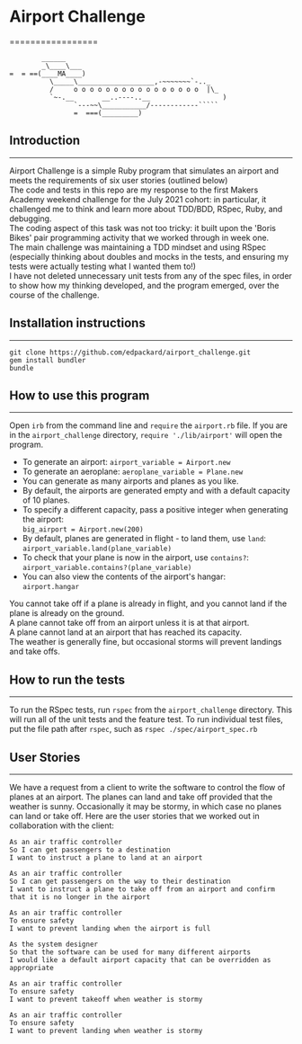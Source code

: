 # Airport Challenge
=================

```
        ______
        _\____\___
=  = ==(____MA____)
          \_____\___________________,-~~~~~~~`-.._
          /     o o o o o o o o o o o o o o o o  |\_
          `~-.__       __..----..__                  )
                `---~~\___________/------------`````
                =  ===(_________)

```

## Introduction
---------
Airport Challenge is a simple Ruby program that simulates an airport and meets the requirements of six user stories (outlined below)  
The code and tests in this repo are my response to the first Makers Academy weekend challenge for the July 2021 cohort: in particular, it challenged me to think and learn more about TDD/BDD, RSpec, Ruby, and debugging.  
The coding aspect of this task was not too tricky: it built upon the 'Boris Bikes' pair programming activity that we worked through in week one.  
The main challenge was maintaining a TDD mindset and using RSpec (especially thinking about doubles and mocks in the tests, and ensuring my tests were actually testing what I wanted them to!)  
I have not deleted unnecessary unit tests from any of the spec files, in order to show how my thinking developed, and the program emerged, over the course of the challenge.  

## Installation instructions
---------

```
git clone https://github.com/edpackard/airport_challenge.git
gem install bundler
bundle
```

## How to use this program
-----------

Open `irb` from the command line and `require` the `airport.rb` file. If you are in the `airport_challenge` directory, `require './lib/airport'` will open the program.

* To generate an airport: `airport_variable = Airport.new`
* To generate an aeroplane: `aeroplane_variable = Plane.new`
* You can generate as many airports and planes as you like.
* By default, the airports are generated empty and with a default capacity of 10 planes.
* To specify a different capacity, pass a positive integer when generating the airport:   
  `big_airport = Airport.new(200)`
* By default, planes are generated in flight - to land them, use `land`:  
  `airport_variable.land(plane_variable)`
* To check that your plane is now in the airport, use `contains?`:   
  `airport_variable.contains?(plane_variable)`
* You can also view the contents of the airport's hangar:  
  `airport.hangar`

You cannot take off if a plane is already in flight, and you cannot land if the plane is already on the ground.  
A plane cannot take off from an airport unless it is at that airport.  
A plane cannot land at an airport that has reached its capacity.  
The weather is generally fine, but occasional storms will prevent landings and take offs.

## How to run the tests
--------------------

To run the RSpec tests, run `rspec` from the `airport_challenge` directory. This will run all of the unit tests and the feature test. To run individual test files, put the file path after `rspec`, such as `rspec ./spec/airport_spec.rb`

## User Stories
------------

We have a request from a client to write the software to control the flow of planes at an airport. The planes can land and take off provided that the weather is sunny. Occasionally it may be stormy, in which case no planes can land or take off.  Here are the user stories that we worked out in collaboration with the client:

```
As an air traffic controller 
So I can get passengers to a destination 
I want to instruct a plane to land at an airport

As an air traffic controller 
So I can get passengers on the way to their destination 
I want to instruct a plane to take off from an airport and confirm that it is no longer in the airport

As an air traffic controller 
To ensure safety 
I want to prevent landing when the airport is full 

As the system designer
So that the software can be used for many different airports
I would like a default airport capacity that can be overridden as appropriate

As an air traffic controller 
To ensure safety 
I want to prevent takeoff when weather is stormy 

As an air traffic controller 
To ensure safety 
I want to prevent landing when weather is stormy 
```
